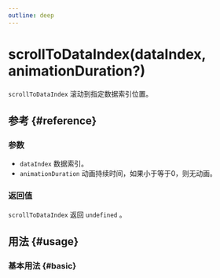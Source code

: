 ```yaml
---
outline: deep
---
```


# scrollToDataIndex(dataIndex, animationDuration?)
`scrollToDataIndex` 滚动到指定数据索引位置。

## 参考 {#reference}
<!-- @include: @/@views/api/references/instance/scrollToDataIndex.md -->

### 参数
- `dataIndex` 数据索引。
- `animationDuration` 动画持续时间，如果小于等于0，则无动画。

### 返回值
`scrollToDataIndex` 返回 `undefined` 。

## 用法 {#usage}
<script setup>
import ScrollToDataIndex from '../../@views/api/samples/scrollToDataIndex/index.vue'
</script>

### 基本用法 {#basic}
<ScrollToDataIndex/>